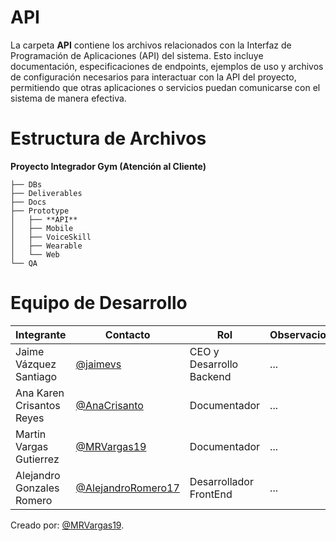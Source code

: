   # API
La carpeta **API** contiene los archivos relacionados con la Interfaz de Programación de Aplicaciones (API) del sistema. Esto incluye documentación, especificaciones de endpoints, ejemplos de uso y archivos de configuración necesarios para interactuar con la API del proyecto, permitiendo que otras aplicaciones o servicios puedan comunicarse con el sistema de manera efectiva.
# Estructura de Archivos
**Proyecto Integrador Gym (Atención al Cliente)**

```plaintext
├── DBs
├── Deliverables
├── Docs
├── Prototype
│   ├── **API**
│   ├── Mobile
│   ├── VoiceSkill
│   ├── Wearable
│   └── Web
└── QA
```

# Equipo de Desarrollo

|Integrante|Contacto|Rol|Observaciones|
|----------|--------|---|-------------|
|Jaime Vázquez Santiago|[@jaimevs](https://github.com/jaimevs)|CEO y Desarrollo Backend|...|
|Ana Karen Crisantos Reyes|[@AnaCrisanto](https://github.com/AnaCrisanto)|Documentador|...|
|Martin Vargas Gutierrez|[@MRVargas19](https://github.com/MRVargas19)|Documentador|...|
|Alejandro Gonzales Romero|[@AlejandroRomero17](https://github.com/AlejandroRomero17)|Desarrollador FrontEnd|...|

Creado por: [@MRVargas19](https://github.com/MRVargas19).